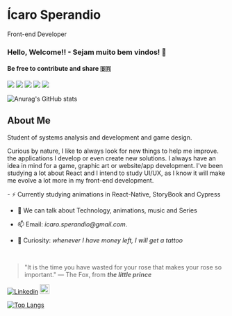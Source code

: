 <h1>Ícaro Sperandio</h1>
<span>Front-end Developer</span>


### Hello, Welcome!! - Sejam muito bem vindos! 🚀 
#### Be free to contribute and share 🇧🇷

<p>   
  <img src="https://img.shields.io/badge/Mobile-React Native-7923D9"/>
  <img src="https://img.shields.io/badge/Front End-React-7923D9"/>
  <img src="https://img.shields.io/badge/Back End-NodeJs-7923D9"/>
  
  <img src="http://views.whatilearened.today/views/github/SperandioIcaro/views.svg"/> 
  <a href="https://github.com/SperandioIcaro?tab=repositories">
    <img src="https://badges.frapsoft.com/os/v2/open-source.svg?v=103"/>
  </a>
</p>
 
![Anurag's GitHub stats](https://github-readme-stats.vercel.app/api?username=SperandioIcaro&show_icons=true&theme=tokyonight)


##  About Me 


Student of systems analysis and development and game design. 

Curious by nature, I like to always look for new things to help me improve.
the applications I develop or even create new solutions.
I always have an idea in mind for a game, graphic art or website/app development.
I've been studying a lot about React and I intend to study UI/UX, as I know it will make me evolve a lot more in my front-end development.
<p></p>
- ⚡ Currently studying animations in React-Native, StoryBook and Cypress 

- 💬 We can talk about Technology, animations, music and Series 

- 📫 Email: _icaro.sperandio@gmail.com_.

- 📓 Curiosity: *whenever I have money left, I will get a tattoo*
</br>

> "It is the time you have wasted for your rose that makes your rose so important."
― The Fox, from ***the little prince***


[![Linkedin](https://img.shields.io/badge/-LinkedIn-blue?style=flat&logo=Linkedin&logoColor=white)](https://www.linkedin.com/in/SperandioIcaro/)
[<img src="https://img.shields.io/github/followers/SperandioIcaro?label=follow&style=social" height="22" title="Follow me" />](https://github.com/SperandioIcaro) 



 [![Top Langs](https://github-readme-stats.vercel.app/api/top-langs/?username=SperandioIcaro&layout=compact&theme=dark)](https://github.com/SperandioIcaro/github-readme-stats)
